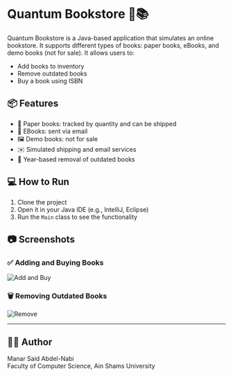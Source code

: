 # Quantum Bookstore 🛒📚

Quantum Bookstore is a Java-based application that simulates an online bookstore. It supports different types of books: paper books, eBooks, and demo books (not for sale). It allows users to:

- Add books to inventory
- Remove outdated books
- Buy a book using ISBN

## 📦 Features

- 📕 Paper books: tracked by quantity and can be shipped
- 📘 EBooks: sent via email
- 🖼️ Demo books: not for sale
- ✉️ Simulated shipping and email services
- 📅 Year-based removal of outdated books

## 💻 How to Run

1. Clone the project
2. Open it in your Java IDE (e.g., IntelliJ, Eclipse)
3. Run the `Main` class to see the functionality

## 📷 Screenshots

### ✅ Adding and Buying Books
![Add and Buy](([(https://github.com/Manarsayedd/Fawry_Challenge2/blob/main/screenshots/Screenshot%202025-07-09%20020219.png)]))

### 🗑️ Removing Outdated Books
![Remove](screenshots/remove_outdated.png)

---

## 👨‍💻 Author

Manar Said Abdel-Nabi  
Faculty of Computer Science, Ain Shams University  
